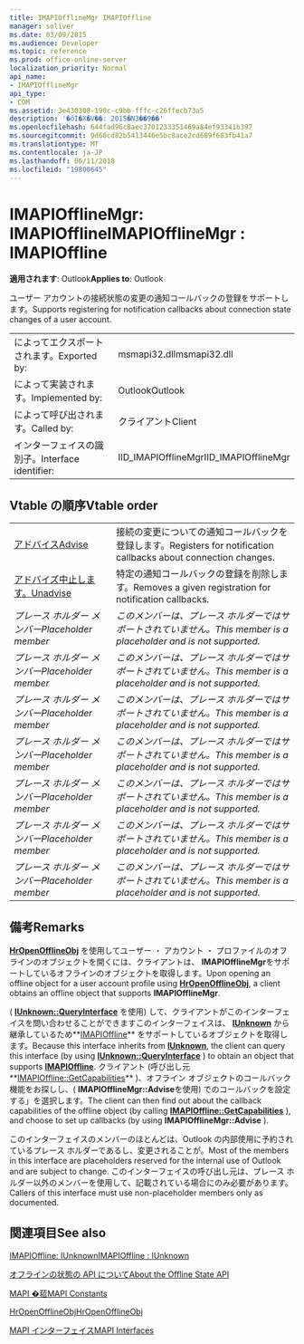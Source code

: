 ```yaml
---
title: IMAPIOfflineMgr IMAPIOffline
manager: soliver
ms.date: 03/09/2015
ms.audience: Developer
ms.topic: reference
ms.prod: office-online-server
localization_priority: Normal
api_name:
- IMAPIOfflineMgr
api_type:
- COM
ms.assetid: 3e430308-190c-c9bb-fffc-c26ffecb73a5
description: '�ŏI�X�V��: 2015�N3��9��'
ms.openlocfilehash: 644fad96c8aec3701233351469a84ef93341b397
ms.sourcegitcommit: 9d60cd82b5413446e5bc8ace2cd689f683fb41a7
ms.translationtype: MT
ms.contentlocale: ja-JP
ms.lasthandoff: 06/11/2018
ms.locfileid: "19800645"
---
```

# <a name="imapiofflinemgr--imapioffline"></a><span data-ttu-id="5eac5-103">IMAPIOfflineMgr: IMAPIOffline</span><span class="sxs-lookup"><span data-stu-id="5eac5-103">IMAPIOfflineMgr : IMAPIOffline</span></span>

  
  
<span data-ttu-id="5eac5-104">**適用されます**: Outlook</span><span class="sxs-lookup"><span data-stu-id="5eac5-104">**Applies to**: Outlook</span></span> 
  
<span data-ttu-id="5eac5-105">ユーザー アカウントの接続状態の変更の通知コールバックの登録をサポートします。</span><span class="sxs-lookup"><span data-stu-id="5eac5-105">Supports registering for notification callbacks about connection state changes of a user account.</span></span>
  
|||
|:-----|:-----|
|<span data-ttu-id="5eac5-106">によってエクスポートされます。</span><span class="sxs-lookup"><span data-stu-id="5eac5-106">Exported by:</span></span>  <br/> |<span data-ttu-id="5eac5-107">msmapi32.dll</span><span class="sxs-lookup"><span data-stu-id="5eac5-107">msmapi32.dll</span></span>  <br/> |
|<span data-ttu-id="5eac5-108">によって実装されます。</span><span class="sxs-lookup"><span data-stu-id="5eac5-108">Implemented by:</span></span>  <br/> |<span data-ttu-id="5eac5-109">Outlook</span><span class="sxs-lookup"><span data-stu-id="5eac5-109">Outlook</span></span>  <br/> |
|<span data-ttu-id="5eac5-110">によって呼び出されます。</span><span class="sxs-lookup"><span data-stu-id="5eac5-110">Called by:</span></span>  <br/> |<span data-ttu-id="5eac5-111">クライアント</span><span class="sxs-lookup"><span data-stu-id="5eac5-111">Client</span></span>  <br/> |
|<span data-ttu-id="5eac5-112">インターフェイスの識別子。</span><span class="sxs-lookup"><span data-stu-id="5eac5-112">Interface identifier:</span></span>  <br/> |<span data-ttu-id="5eac5-113">IID_IMAPIOfflineMgr</span><span class="sxs-lookup"><span data-stu-id="5eac5-113">IID_IMAPIOfflineMgr</span></span>  <br/> |
   
## <a name="vtable-order"></a><span data-ttu-id="5eac5-114">Vtable の順序</span><span class="sxs-lookup"><span data-stu-id="5eac5-114">Vtable order</span></span>

|||
|:-----|:-----|
|[<span data-ttu-id="5eac5-115">アドバイス</span><span class="sxs-lookup"><span data-stu-id="5eac5-115">Advise</span></span>](imapiofflinemgr-advise.md) <br/> |<span data-ttu-id="5eac5-116">接続の変更についての通知コールバックを登録します。</span><span class="sxs-lookup"><span data-stu-id="5eac5-116">Registers for notification callbacks about connection changes.</span></span>  <br/> |
|[<span data-ttu-id="5eac5-117">アドバイズ中止します。</span><span class="sxs-lookup"><span data-stu-id="5eac5-117">Unadvise</span></span>](imapiofflinemgr-unadvise.md) <br/> |<span data-ttu-id="5eac5-118">特定の通知コールバックの登録を削除します。</span><span class="sxs-lookup"><span data-stu-id="5eac5-118">Removes a given registration for notification callbacks.</span></span>  <br/> |
| <span data-ttu-id="5eac5-119">*プレース ホルダー メンバー*</span><span class="sxs-lookup"><span data-stu-id="5eac5-119">*Placeholder member*</span></span>  <br/> | <span data-ttu-id="5eac5-120">*このメンバーは、プレース ホルダーではサポートされていません。*</span><span class="sxs-lookup"><span data-stu-id="5eac5-120">*This member is a placeholder and is not supported.*</span></span>  <br/> |
| <span data-ttu-id="5eac5-121">*プレース ホルダー メンバー*</span><span class="sxs-lookup"><span data-stu-id="5eac5-121">*Placeholder member*</span></span>  <br/> | <span data-ttu-id="5eac5-122">*このメンバーは、プレース ホルダーではサポートされていません。*</span><span class="sxs-lookup"><span data-stu-id="5eac5-122">*This member is a placeholder and is not supported.*</span></span>  <br/> |
| <span data-ttu-id="5eac5-123">*プレース ホルダー メンバー*</span><span class="sxs-lookup"><span data-stu-id="5eac5-123">*Placeholder member*</span></span>  <br/> | <span data-ttu-id="5eac5-124">*このメンバーは、プレース ホルダーではサポートされていません。*</span><span class="sxs-lookup"><span data-stu-id="5eac5-124">*This member is a placeholder and is not supported.*</span></span>  <br/> |
| <span data-ttu-id="5eac5-125">*プレース ホルダー メンバー*</span><span class="sxs-lookup"><span data-stu-id="5eac5-125">*Placeholder member*</span></span>  <br/> | <span data-ttu-id="5eac5-126">*このメンバーは、プレース ホルダーではサポートされていません。*</span><span class="sxs-lookup"><span data-stu-id="5eac5-126">*This member is a placeholder and is not supported.*</span></span>  <br/> |
| <span data-ttu-id="5eac5-127">*プレース ホルダー メンバー*</span><span class="sxs-lookup"><span data-stu-id="5eac5-127">*Placeholder member*</span></span>  <br/> | <span data-ttu-id="5eac5-128">*このメンバーは、プレース ホルダーではサポートされていません。*</span><span class="sxs-lookup"><span data-stu-id="5eac5-128">*This member is a placeholder and is not supported.*</span></span>  <br/> |
| <span data-ttu-id="5eac5-129">*プレース ホルダー メンバー*</span><span class="sxs-lookup"><span data-stu-id="5eac5-129">*Placeholder member*</span></span>  <br/> | <span data-ttu-id="5eac5-130">*このメンバーは、プレース ホルダーではサポートされていません。*</span><span class="sxs-lookup"><span data-stu-id="5eac5-130">*This member is a placeholder and is not supported.*</span></span>  <br/> |
| <span data-ttu-id="5eac5-131">*プレース ホルダー メンバー*</span><span class="sxs-lookup"><span data-stu-id="5eac5-131">*Placeholder member*</span></span>  <br/> | <span data-ttu-id="5eac5-132">*このメンバーは、プレース ホルダーではサポートされていません。*</span><span class="sxs-lookup"><span data-stu-id="5eac5-132">*This member is a placeholder and is not supported.*</span></span>  <br/> |
   
## <a name="remarks"></a><span data-ttu-id="5eac5-133">備考</span><span class="sxs-lookup"><span data-stu-id="5eac5-133">Remarks</span></span>

<span data-ttu-id="5eac5-134">**[HrOpenOfflineObj](hropenofflineobj.md)** を使用してユーザー ・ アカウント ・ プロファイルのオフラインのオブジェクトを開くには、クライアントは、 **IMAPIOfflineMgr**をサポートしているオフラインのオブジェクトを取得します。</span><span class="sxs-lookup"><span data-stu-id="5eac5-134">Upon opening an offline object for a user account profile using **[HrOpenOfflineObj](hropenofflineobj.md)**, a client obtains an offline object that supports **IMAPIOfflineMgr**.</span></span> 
  
<span data-ttu-id="5eac5-135">( **[IUnknown::QueryInterface](http://msdn.microsoft.com/en-us/library/ms682521%28v=VS.85%29.aspx)** を使用) して、クライアントがこのインターフェイスを問い合わせることができますこのインターフェイスは、 **[IUnknown](http://msdn.microsoft.com/en-us/library/ms680509%28v=VS.85%29.aspx)** から継承しているため**[IMAPIOffline](imapiofflineiunknown.md)** をサポートしているオブジェクトを取得します。</span><span class="sxs-lookup"><span data-stu-id="5eac5-135">Because this interface inherits from **[IUnknown](http://msdn.microsoft.com/en-us/library/ms680509%28v=VS.85%29.aspx)**, the client can query this interface (by using **[IUnknown::QueryInterface](http://msdn.microsoft.com/en-us/library/ms682521%28v=VS.85%29.aspx)** ) to obtain an object that supports **[IMAPIOffline](imapiofflineiunknown.md)**.</span></span> <span data-ttu-id="5eac5-136">クライアント (呼び出し元**[IMAPIOffline::GetCapabilities](imapioffline-getcapabilities.md)** )、オフライン オブジェクトのコールバック機能をお探しし、( **IMAPIOfflineMgr::Advise**を使用) でのコールバックを設定する」を選択します。</span><span class="sxs-lookup"><span data-stu-id="5eac5-136">The client can then find out about the callback capabilities of the offline object (by calling **[IMAPIOffline::GetCapabilities](imapioffline-getcapabilities.md)** ), and choose to set up callbacks (by using **IMAPIOfflineMgr::Advise** ).</span></span> 
  
<span data-ttu-id="5eac5-137">このインターフェイスのメンバーのほとんどは、Outlook の内部使用に予約されているプレース ホルダーであるし、変更されることが。</span><span class="sxs-lookup"><span data-stu-id="5eac5-137">Most of the members in this interface are placeholders reserved for the internal use of Outlook and are subject to change.</span></span> <span data-ttu-id="5eac5-138">このインターフェイスの呼び出し元は、プレース ホルダー以外のメンバーを使用して、記載されている場合にのみ必要があります。</span><span class="sxs-lookup"><span data-stu-id="5eac5-138">Callers of this interface must use non-placeholder members only as documented.</span></span>
  
## <a name="see-also"></a><span data-ttu-id="5eac5-139">関連項目</span><span class="sxs-lookup"><span data-stu-id="5eac5-139">See also</span></span>



[<span data-ttu-id="5eac5-140">IMAPIOffline: IUnknown</span><span class="sxs-lookup"><span data-stu-id="5eac5-140">IMAPIOffline : IUnknown</span></span>](imapiofflineiunknown.md)


[<span data-ttu-id="5eac5-141">オフラインの状態の API について</span><span class="sxs-lookup"><span data-stu-id="5eac5-141">About the Offline State API</span></span>](about-the-offline-state-api.md)
  
[<span data-ttu-id="5eac5-142">MAPI �萔</span><span class="sxs-lookup"><span data-stu-id="5eac5-142">MAPI Constants</span></span>](mapi-constants.md)
  
[<span data-ttu-id="5eac5-143">HrOpenOfflineObj</span><span class="sxs-lookup"><span data-stu-id="5eac5-143">HrOpenOfflineObj</span></span>](hropenofflineobj.md)
  
[<span data-ttu-id="5eac5-144">MAPI インターフェイス</span><span class="sxs-lookup"><span data-stu-id="5eac5-144">MAPI Interfaces</span></span>](mapi-interfaces.md)

